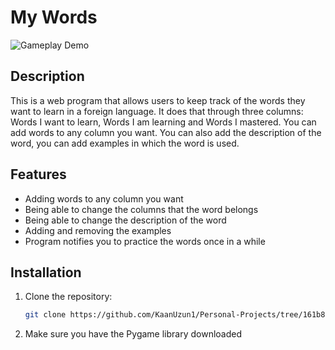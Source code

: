 # My Words

![Gameplay Demo](demo.gif)

## Description
This is a web program that allows users to keep track of the words they want to learn in a foreign language. It does that through three columns: Words I want to learn, Words I am learning and Words I mastered. You can add words to any column you want. You can also add the description of the word, you can add examples in which the word is used.

## Features
- Adding words to any column you want
- Being able to change the columns that the word belongs
- Being able to change the description of the word
- Adding and removing the examples
- Program notifies you to practice the words once in a while

## Installation
1. Clone the repository:
   ```bash
   git clone https://github.com/KaanUzun1/Personal-Projects/tree/161b8b0347f7784d8001f1d48070b77ac7ba8118/snake

2. Make sure you have the Pygame library downloaded